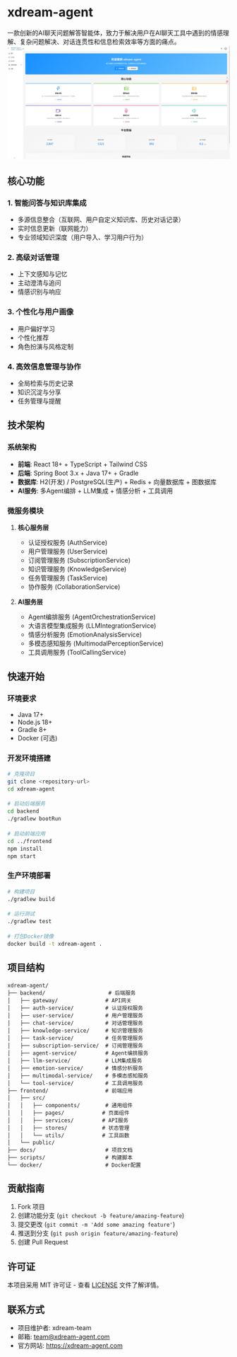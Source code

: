 # xdream-agent

一款创新的AI聊天问题解答智能体，致力于解决用户在AI聊天工具中遇到的情感理解、复杂问题解决、对话连贯性和信息检索效率等方面的痛点。
![主页]( ./docs/img.png)
## 核心功能

### 1. 智能问答与知识库集成
- 多源信息整合（互联网、用户自定义知识库、历史对话记录）
- 实时信息更新（联网能力）
- 专业领域知识深度（用户导入、学习用户行为）

### 2. 高级对话管理
- 上下文感知与记忆
- 主动澄清与追问
- 情感识别与响应

### 3. 个性化与用户画像
- 用户偏好学习
- 个性化推荐
- 角色扮演与风格定制

### 4. 高效信息管理与协作
- 全局检索与历史记录
- 知识沉淀与分享
- 任务管理与提醒

## 技术架构

### 系统架构
- **前端**: React 18+ + TypeScript + Tailwind CSS
- **后端**: Spring Boot 3.x + Java 17+ + Gradle
- **数据库**: H2(开发) / PostgreSQL(生产) + Redis + 向量数据库 + 图数据库
- **AI服务**: 多Agent编排 + LLM集成 + 情感分析 + 工具调用

### 微服务模块
1. **核心服务层**
   - 认证授权服务 (AuthService)
   - 用户管理服务 (UserService)
   - 订阅管理服务 (SubscriptionService)
   - 知识管理服务 (KnowledgeService)
   - 任务管理服务 (TaskService)
   - 协作服务 (CollaborationService)

2. **AI服务层**
   - Agent编排服务 (AgentOrchestrationService)
   - 大语言模型集成服务 (LLMIntegrationService)
   - 情感分析服务 (EmotionAnalysisService)
   - 多模态感知服务 (MultimodalPerceptionService)
   - 工具调用服务 (ToolCallingService)

## 快速开始

### 环境要求
- Java 17+
- Node.js 18+
- Gradle 8+
- Docker (可选)

### 开发环境搭建
```bash
# 克隆项目
git clone <repository-url>
cd xdream-agent

# 启动后端服务
cd backend
./gradlew bootRun

# 启动前端应用
cd ../frontend
npm install
npm start
```

### 生产环境部署
```bash
# 构建项目
./gradlew build

# 运行测试
./gradlew test

# 打包Docker镜像
docker build -t xdream-agent .
```

## 项目结构
```
xdream-agent/
├── backend/                    # 后端服务
│   ├── gateway/               # API网关
│   ├── auth-service/          # 认证授权服务
│   ├── user-service/          # 用户管理服务
│   ├── chat-service/          # 对话管理服务
│   ├── knowledge-service/     # 知识管理服务
│   ├── task-service/          # 任务管理服务
│   ├── subscription-service/  # 订阅管理服务
│   ├── agent-service/         # Agent编排服务
│   ├── llm-service/           # LLM集成服务
│   ├── emotion-service/       # 情感分析服务
│   ├── multimodal-service/    # 多模态感知服务
│   └── tool-service/          # 工具调用服务
├── frontend/                  # 前端应用
│   ├── src/
│   │   ├── components/        # 通用组件
│   │   ├── pages/            # 页面组件
│   │   ├── services/         # API服务
│   │   ├── stores/           # 状态管理
│   │   └── utils/            # 工具函数
│   └── public/
├── docs/                      # 项目文档
├── scripts/                   # 构建脚本
└── docker/                    # Docker配置
```

## 贡献指南

1.  Fork 项目
2.  创建功能分支 (`git checkout -b feature/amazing-feature`)
3.  提交更改 (`git commit -m 'Add some amazing feature'`)
4.  推送到分支 (`git push origin feature/amazing-feature`)
5.  创建 Pull Request

## 许可证

本项目采用 MIT 许可证 - 查看 [LICENSE](LICENSE) 文件了解详情。

## 联系方式

- 项目维护者: xdream-team
- 邮箱: team@xdream-agent.com
- 官方网站: https://xdream-agent.com